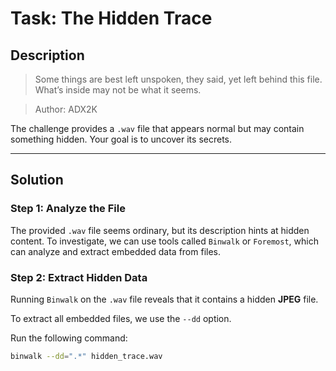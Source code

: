 # Task: The Hidden Trace

## Description
> Some things are best left unspoken, they said, yet left behind this file.  
> What’s inside may not be what it seems.

> Author: ADX2K

The challenge provides a `.wav` file that appears normal but may contain something hidden. Your goal is to uncover its secrets.

---

## Solution

### Step 1: Analyze the File
The provided `.wav` file seems ordinary, but its description hints at hidden content. To investigate, we can use tools called ``Binwalk`` or ``Foremost``, which can analyze and extract embedded data from files.

### Step 2: Extract Hidden Data
Running ``Binwalk`` on the `.wav` file reveals that it contains a hidden **JPEG** file.

To extract all embedded files, we use the `--dd` option.

Run the following command:
```bash
binwalk --dd=".*" hidden_trace.wav
```


